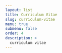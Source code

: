 ```yaml
---
layout: list
title: Curriculum Vitae
slug: curriculum-vitae
menu: true
submenu: false
order: 4
description: >
  curriculum vitae
---
```

